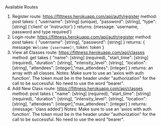 Available Routes

1. Register
    route: https://fittness.herokuapp.com/api/auth/register
    method: post
    takes: {
            "username": [string] (unique),
            "password": [string],
            "type": [string] ('client' or 'instructor')
            }
    returns: {message: 'username, password and type     required'}
2. Login
    route: https://fittness.herokuapp.com/api/auth/register
    method: post
    takes: {
            "username": [string], 
            "password": [string]
            }
    returns: {
              message: `Welcome [username]!`,
              token: token
              }
3. View all Classes
    route: https://fittness.herokuapp.com/api/classes
    method: get
    takes {
            "name": [string] (required),
            "start_time": [string] (required),
            "duration": [string],
            "intensity_level": [string],
            "location": [string],
            "attendees": [integer],"max_attendees": [integer]
           }
     returns: an array with all classes.
     Notes: Make sure to use an 'axios with auth function'. The token must be in the header under "authorization" for the call to be successful. No need to use the word "bearer".
4. Add New Class
    route: https://fittness.herokuapp.com/api/classes
    method: post
    takes {
            "name": [string] (required),
            "start_time": [string] (required),
            "duration": [string],
            "intensity_level": [string],
            "location": [string],
            "attendees": [integer],"max_attendees": [integer]
           }
     returns: {message: 'class added'}
     Notes: Make sure to use an 'axios with auth function'. The token must be in the header under "authorization" for the call to be successful. No need to use the word "bearer".
